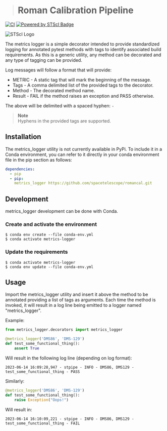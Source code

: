 > # Roman Calibration Pipeline


[![CI](https://github.com/spacetelescope/metrics_logger/actions/workflows/metrics_logger_ci.yml/badge.svg)](https://github.com/spacetelescope/metrics_logger/actions/workflows/metrics_logger_ci.yml)
[![Powered by STScI Badge](https://img.shields.io/badge/powered%20by-STScI-blue.svg?colorA=707170&colorB=3e8ddd&style=flat)](http://www.stsci.edu)

![STScI Logo](docs/_static/stsci_logo.png)

The metrics logger is a simple decorator intended to provide standardized logging for annotated pytest methods with tags to identify associated build requirements. As this is a generic utility, any method can be decorated and any type of tagging can be provided.

Log messages will follow a format that will provide:

- METRIC - A static tag that will mark the beginning of the message.
- Tags - A comma delimited list of the provided tags to the decorator.
- Method - The decorated method name.
- Result - FAIL if the method raises an exception and PASS otherwise.

The above will be delimited with a spaced hyphen: ` - `

> **Note**\
> Hyphens in the provided tags are supported.

## Installation

The metrics_logger utility is not currently available in PyPi. To include it in a Conda environment, you can refer to it directly in your conda environment file in the pip section as follows:

```yml
dependencies:
  - pip
  - pip:
    metrics_logger https://github.com/spacetelescope/romancal.git
```

## Development

metrics_logger development can be done with Conda.

### Create and activate the environment
```
$ conda env create --file conda-env.yml
$ conda activate metrics-logger
```

### Update the requirements
```
$ conda activate metrics-logger
$ conda env update --file conda-env.yml
```

## Usage

Import the metrics_logger utility and insert it above the method to be annotated providing a list of tags as arguments. Each time the method is invoked, it will result in a log line being emitted to a logger named "metrics_logger".

Example:
```python
from metrics_logger.decorators import metrics_logger

@metrics_logger('DMS86', 'DMS-129')
def test_some_functional_thing():
    assert True
```

Will result in the following log line (depending on log format):
```text
2023-06-14 16:09:28,947 - stpipe - INFO - DMS86, DMS129 - test_some_functional_thing - PASS
```

Similarly:
```python
@metrics_logger('DMS86', 'DMS-129')
def test_some_functional_thing():
    raise Exception("Oops!")
```

Will result in:
```text
2023-06-14 16:10:09,221 - stpipe - INFO - DMS86, DMS129 - test_some_functional_thing - FAIL
```
